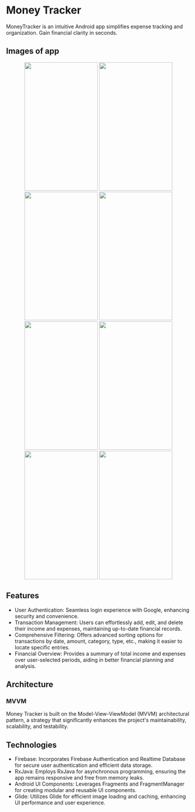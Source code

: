 # Money Tracker 
MoneyTracker is an intuitive Android app simplifies expense tracking and organization. Gain financial clarity in seconds.

## Images of app
<p align="center">
  <img src="https://user-images.githubusercontent.com/51398263/220624470-5ad84ee2-e560-495d-a9c5-3c8fd1c6bdb0.png" width="200" height ="350"/>
  <img src="https://user-images.githubusercontent.com/51398263/221249428-66e71697-b947-42e7-90dc-e1410e6ab9cc.png" width="200" height ="350"/>
  <img src="https://user-images.githubusercontent.com/51398263/221246375-06fae7bf-9385-4357-8e5d-dd6a07ef04df.png" width="200" height ="350"/>
  <img src="https://user-images.githubusercontent.com/51398263/221246570-8dcebda4-17b6-4070-a057-1ef4820c330c.png" width="200" height ="350"/>
  <img src="https://user-images.githubusercontent.com/51398263/221247882-3e1e9931-ac52-4fb8-b70a-1b7c8147ac04.png" width="200" height ="350"/>
  <img src="https://user-images.githubusercontent.com/51398263/221247164-e76b410e-4e34-4ac0-9e78-dba2b7df333a.png" width="200" height ="350"/>
  <img src="https://user-images.githubusercontent.com/51398263/221246619-a3ad12d5-d262-4410-a45a-5bbba2d04f84.png" width="200" height ="350"/>
  <img src="https://user-images.githubusercontent.com/51398263/221359928-7f853731-878f-484b-a361-3ef783ed89c4.png" width="200" height ="350"/>
</p>

## Features
- User Authentication: Seamless login experience with Google, enhancing security and convenience.
- Transaction Management: Users can effortlessly add, edit, and delete their income and expenses, maintaining up-to-date financial records.
- Comprehensive Filtering: Offers advanced sorting options for transactions by date, amount, category, type, etc., making it easier to locate specific entries.
- Financial Overview: Provides a summary of total income and expenses over user-selected periods, aiding in better financial planning and analysis.

## Architecture
### MVVM
Money Tracker  is built on the Model-View-ViewModel (MVVM) architectural pattern, a strategy that significantly enhances the project's maintainability, scalability, and testability.
## Technologies
- Firebase: Incorporates Firebase Authentication and Realtime Database for secure user authentication and efficient data storage.
- RxJava: Employs RxJava for asynchronous programming, ensuring the app remains responsive and free from memory leaks.
- Android UI Components: Leverages Fragments and FragmentManager for creating modular and reusable UI components.
- Glide: Utilizes Glide for efficient image loading and caching, enhancing UI performance and user experience.






